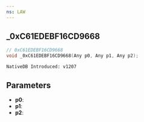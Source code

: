 ```yaml
---
ns: LAW
---
```

## _0xC61EDEBF16CD9668

```c
// 0xC61EDEBF16CD9668
void _0xC61EDEBF16CD9668(Any p0, Any p1, Any p2);
```

```
NativeDB Introduced: v1207
```

## Parameters
* **p0**:
* **p1**:
* **p2**:
